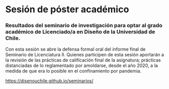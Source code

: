 # Sesión de póster académico

### Resultados del seminario de investigación para optar al grado académico de Licenciado/a en Diseño de la Universidad de Chile.

Con esta sesión se abre la defensa formal oral del informe final de Seminario de Licenciatura II. Quienes participen de esta sesión aportarán a la revisión de las prácticas de calificación final de la asignatura; prácticas distanciadas de lo reglamentado por amoldarse, desde el año 2020, a la medida de que era lo posible en el confinamiento por pandemia.

https://disenouchile.github.io/seminarios/
